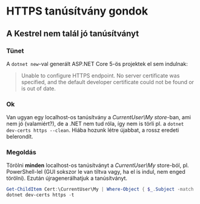 # HTTPS tanúsítvány gondok

## A Kestrel nem talál jó tanúsítványt

### Tünet

A `dotnet new`-val generált ASP.NET Core 5-ös projektek el sem indulnak:
> Unable to configure HTTPS endpoint. No server certificate was specified, and the default developer certificate could not be found or is out of date.

### Ok

Van ugyan egy localhost-os tanúsítvány a _CurrentUser\My store_-ban, ami nem jó (valamiért?), de a .NET nem tud róla, így nem is törli pl. a `dotnet dev-certs https --clean`. Hiába hozunk létre újabbat, a rossz eredeti belerondít.

### Megoldás

Törölni **minden** localhost-os tanúsítványt a _CurrentUser\My_ store-ból, pl. PowerShell-lel (GUI sokszor le van tiltva vagy, ha el is indul, nem enged törölni). Ezután újragenerálhatjuk a tanúsítványt.

```powershell
Get-ChildItem Cert:\CurrentUser\My | Where-Object { $_.Subject -match 'localhost' } | Remove-Item
dotnet dev-certs https -t
```
